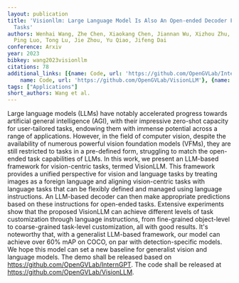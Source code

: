 ```yaml
---
layout: publication
title: 'Visionllm: Large Language Model Is Also An Open-ended Decoder For Vision-centric
  Tasks'
authors: Wenhai Wang, Zhe Chen, Xiaokang Chen, Jiannan Wu, Xizhou Zhu, Gang Zeng,
  Ping Luo, Tong Lu, Jie Zhou, Yu Qiao, Jifeng Dai
conference: Arxiv
year: 2023
bibkey: wang2023visionllm
citations: 78
additional_links: [{name: Code, url: 'https://github.com/OpenGVLab/InternGPT'}, {
    name: Code, url: 'https://github.com/OpenGVLab/VisionLLM'}, {name: Paper, url: 'https://arxiv.org/abs/2305.11175'}]
tags: ["Applications"]
short_authors: Wang et al.
---
```

Large language models (LLMs) have notably accelerated progress towards
artificial general intelligence (AGI), with their impressive zero-shot capacity
for user-tailored tasks, endowing them with immense potential across a range of
applications. However, in the field of computer vision, despite the
availability of numerous powerful vision foundation models (VFMs), they are
still restricted to tasks in a pre-defined form, struggling to match the
open-ended task capabilities of LLMs. In this work, we present an LLM-based
framework for vision-centric tasks, termed VisionLLM. This framework provides a
unified perspective for vision and language tasks by treating images as a
foreign language and aligning vision-centric tasks with language tasks that can
be flexibly defined and managed using language instructions. An LLM-based
decoder can then make appropriate predictions based on these instructions for
open-ended tasks. Extensive experiments show that the proposed VisionLLM can
achieve different levels of task customization through language instructions,
from fine-grained object-level to coarse-grained task-level customization, all
with good results. It's noteworthy that, with a generalist LLM-based framework,
our model can achieve over 60% mAP on COCO, on par with detection-specific
models. We hope this model can set a new baseline for generalist vision and
language models. The demo shall be released based on
https://github.com/OpenGVLab/InternGPT. The code shall be released at
https://github.com/OpenGVLab/VisionLLM.